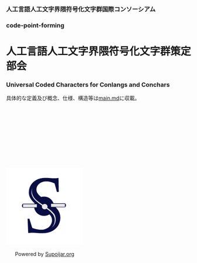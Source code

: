 ### 人工言語人工文字界隈符号化文字群国際コンソーシアム

### code-point-forming

# 人工言語人工文字界隈符号化文字群策定部会

### Universal Coded Characters for Conlangs and Conchars

具体的な定義及び概念、仕様、構造等は[main.md](./main.md)に収載。

<br /><br /><br /><br /><br /><br /><br /><br /><br />

<div style="width: 15em; text-align: center;">

![Logo of Supoijar.org](./logo.tr.supoijar.org.png)

Powered by [Supoijar.org](https://supoijar-org.github.io/t-official/)

</div>
